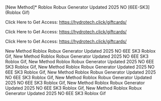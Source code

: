 [New Method]* Roblox Robux Generator Updated 2025 NO [6EE-SK3] (Roblox Gif)

Click Here to Get Access: https://hydrotech.click/giftcards/

Click Here to Get Access: https://hydrotech.click/giftcards/

Click Here to Get Access: https://hydrotech.click/giftcards/

 New Method Roblox Robux Generator Updated 2025 NO 6EE SK3 Roblox Gif, New Method Roblox Robux Generator Updated 2025 NO 6EE SK3 Roblox Gif, New Method Roblox Robux Generator Updated 2025 NO 6EE SK3 Roblox Gif, New Method Roblox Robux Generator Updated 2025 NO 6EE SK3 Roblox Gif, New Method Roblox Robux Generator Updated 2025 NO 6EE SK3 Roblox Gif, New Method Roblox Robux Generator Updated 2025 NO 6EE SK3 Roblox Gif, New Method Roblox Robux Generator Updated 2025 NO 6EE SK3 Roblox Gif, New Method Roblox Robux Generator Updated 2025 NO 6EE SK3 Roblox Gif
